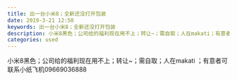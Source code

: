 ```yaml
---
title: 出一台小米8；全新还没打开包装
date: 2019-3-21 12:50
keywords: 出一台小米8；全新还没打开包装
description: 小米8黑色；公司给的福利现在用不上；转让~；需自取；人在makati；有意者可联系小纸飞机09669036888
categories: used
---
```

<td class="t_f" id="postmessage_3272716">

小米8黑色；公司给的福利现在用不上；转让~；需自取；人在makati ；有意者可联系小纸飞机09669036888</td>
